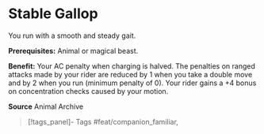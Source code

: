 ﻿---
cssclass: [feats]

---
# Stable Gallop

You run with a smooth and steady gait.

**Prerequisites:** Animal or magical beast.

**Benefit:** Your AC penalty when charging is halved. The penalties on ranged attacks made by your rider are reduced by 1 when you take a double move and by 2 when you run (minimum penalty of 0). Your rider gains a +4 bonus on concentration checks caused by your motion.

**Source** Animal Archive
>[!tags_panel]- Tags
> #feat/companion_familiar, 